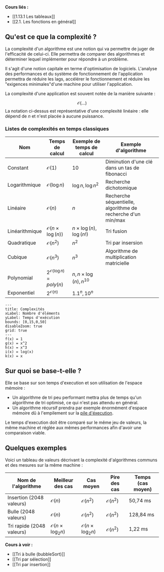 **Cours liés :**
- [[1.13.1 Les tableaux]]
- [[2.1. Les fonctions en général]]

## Qu'est ce que la complexité ?

La complexité d'un algorithme est une notion qui va permettre de juger de l'efficacité de celui-ci.
Elle permettra de comparer des algorithmes et déterminer lequel implémenter pour répondre à un problème. 

Il s'agit d'une notion capitale en terme d'optimisation de logiciels. L'analyse des performances et du système de fonctionnement de l'application permettra de réduire les lags, accélérer le fonctionnement et réduire les "exigences minimales"d'une machine pour utiliser l'application.

La complexité d'une application est souvent notée de la manière suivante :

$$
\mathcal{O}(\dots)
$$
La notation ci-dessus est représentative d'une complexité linéaire : elle dépend de $n$ et n'est placée à aucune puissance.

### Listes de complexités en temps classiques

| Nom            | Temps de calcul                      | Exemple de temps de calcul      | Exemple d'algorithme                                         |
| -------------- | ------------------------------------ | ------------------------------- | ------------------------------------------------------------ |
| Constant       | $\mathcal{O}(1)$                     | 10                              | Diminution d'une clé dans un tas de fibonacci                |
| Logarithmique  | $\mathcal{O}(\log{n})$               | $\log{n}, \log{n^2}$            | Recherche dichotomique                                       |
| Linéaire       | $\mathcal{O}(n)$                     | $n$                             | Recherche séquentielle, algorithme de recherche d'un min/max |
| Linéarithmique | $\mathcal{O}(n \times \log{(n)})$    | $n\times\log{(n)}, \log{(n!)}$  | Tri fusion                                                   |
| Quadratique    | $\mathcal{O}(n^2)$                   | $n^2$                           | Tri par insersion                                            |
| Cubique        | $\mathcal{O}(n^3)$                   | $n^3$                           | Algorithme de multiplication matricielle                     |
| Polynomial     | $2^{\mathcal{O}(\log{n})} = poly(n)$ | $n, n \times \log{(n)}, n^{10}$ |                                                              |
| Exponentiel    | $2^{\mathcal{O}(n)}$                 | $1.1^n, 10^n$                                |                                                              |


```functionplot
---
title: Complexités
xLabel: Nombre d'éléments
yLabel: Temps d'exécution
bounds: [0,15,0,50]
disableZoom: true
grid: true
---
f(x) = 1
g(x) = x^2
h(x) = x^3
i(x) = log(x)
k(x) = x
```


## Sur quoi se base-t-elle ?

Elle se base sur son temps d'execution et son utilisation de l'espace mémoire :

- Un algorithme de tri peu performant mettra plus de temps qu'un algorithme de tri optimisé, ce qui n'est pas attendu en général. 
- Un algorithme récursif prendra par exemple énormément d'espace mémoire dû à l'empilement sur la [pile d'éxecution](https://fr.m.wikipedia.org/wiki/Pile_d'ex%C3%A9cution).

Le temps d'execution doit être comparé sur le même jeu de valeurs, la même machine et réglée aux mêmes performances afin d'avoir une comparaison viable.

## Quelques exemples

Voici un tableau de valeurs décrivant la complexité d'algorithmes communs et des mesures sur la même machine : 

| Nom de l'algorithme       | Meilleur des cas                  | Cas moyen                         | Pire des cas       | Temps (cas moyen) |
| ------------------------- | --------------------------------- | --------------------------------- | ------------------ | ----------------- |
| Insertion (2048 valeurs)  | $\mathcal{O}(n)$                  | $\mathcal{O}(n^2)$                | $\mathcal{O}(n^2)$ | 50,74 ms          |
| Bulle (2048 valeurs)      | $\mathcal{O}(n)$                  | $\mathcal{O}(n^2)$                | $\mathcal{O}(n^2)$ | 128,84 ms         |
| Tri rapide (2048 valeurs) | $\mathcal{O}(n \times \log_2{n})$ | $\mathcal{O}(n \times \log_2{n})$ | $\mathcal{O}(n^2)$ | 1,22 ms                  |

**Cours à voir :**
- [[Tri à bulle (bubbleSort)]]
- [[Tri par sélection]]
- [[Tri par insertion]]